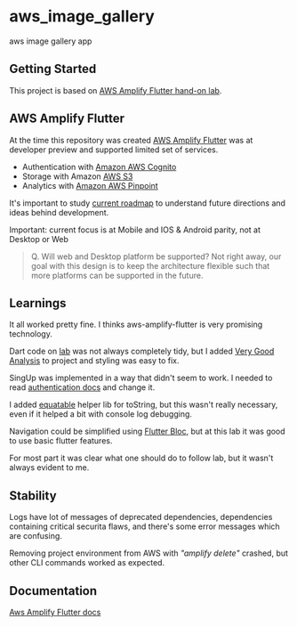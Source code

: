 # aws_image_gallery

aws image gallery app

## Getting Started

This project is based on [AWS Amplify Flutter hand-on lab](https://aws.amazon.com/getting-started/hands-on/build-flutter-app-amplify/).

## AWS Amplify Flutter

At the time this repository was created [AWS Amplify Flutter](https://github.com/aws-amplify/amplify-flutter) was at developer preview and supported limited set of services.

- Authentication with [Amazon AWS Cognito](https://aws.amazon.com/cognito/)
- Storage with Amazon [AWS S3](https://aws.amazon.com/s3/)
- Analytics with [Amazon AWS Pinpoint](https://aws.amazon.com/pinpoint/)

It's important to study [current roadmap](https://github.com/aws-amplify/amplify-flutter/issues/5) to understand future directions and ideas behind development.

Important: current focus is at Mobile and IOS & Android parity, not at Desktop or Web

> Q. Will web and Desktop platform be supported?
> Not right away, our goal with this design is to keep the architecture flexible such that more platforms can be supported in the future.

## Learnings

It all worked pretty fine. I thinks aws-amplify-flutter is very promising technology.

Dart code on [lab](https://aws.amazon.com/getting-started/hands-on/build-flutter-app-amplify/) was not always completely tidy, but I added [Very Good Analysis](https://pub.dev/packages/very_good_analysis) to project and styling was easy to fix.

SingUp was implemented in a way that didn't seem to work. I needed to read [authentication docs](https://docs.amplify.aws/lib/auth/signin/q/platform/flutter) and change it.

I added [equatable](https://pub.dev/packages/equatable) helper lib for toString, but this wasn't really necessary, even if it helped a bit with console log debugging.

Navigation could be simplified using [Flutter Bloc](https://pub.dev/packages/flutter_bloc), but at this lab it was good to use basic flutter features.

For most part it was clear what one should do to follow lab, but it wasn't always evident to me.

## Stability

Logs have lot of messages of deprecated dependencies, dependencies containing critical securita flaws, and there's some error messages which are confusing. 

Removing project environment from AWS with *"amplify delete"* crashed, but other CLI commands worked as expected.

## Documentation

[Aws Amplify Flutter docs](https://docs.amplify.aws/lib/q/platform/flutter)
